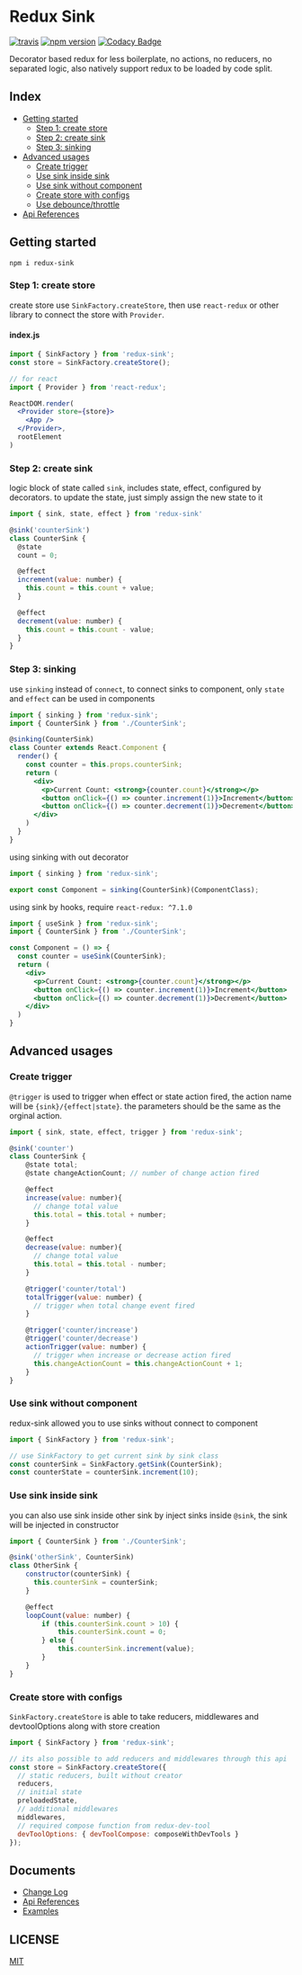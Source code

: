 # Redux Sink

[![travis](https://travis-ci.org/JiarongGu/redux-sink.svg?branch=master)](https://travis-ci.org/JiarongGu/redux-sink) [![npm version](https://badge.fury.io/js/redux-sink.svg)](https://www.npmjs.com/package/redux-sink) [![Codacy Badge](https://api.codacy.com/project/badge/Grade/ee58187b2e794033aeb4296f128fd3ee)](https://app.codacy.com/app/JiarongGu/redux-sink?utm_source=github.com&utm_medium=referral&utm_content=JiarongGu/redux-sink&utm_campaign=Badge_Grade_Dashboard)

Decorator based redux for less boilerplate, no actions, no reducers, no separated logic, also natively support redux to be loaded by code split.

## Index

* [Getting started](./#getting-started)
  * [Step 1: create store](./#step-1-create-store)
  * [Step 2: create sink](./#step-2-create-sink)
  * [Step 3: sinking](./#step-3-sinking)
* [Advanced usages](./#advanced-usages)
  * [Create trigger](./#create-trigger)
  * [Use sink inside sink](./#use-sink-inside-sink)
  * [Use sink without component](./#use-sink-without-component)
  * [Create store with configs](./#create-store-with-configs)
  * [Use debounce/throttle](./#use-debouncethrottle)
* [Api References](./#api-references)

## Getting started

`npm i redux-sink`

### Step 1: create store

create store use `SinkFactory.createStore`, then use `react-redux` or other library to connect the store with `Provider`.

#### index.js

```jsx
import { SinkFactory } from 'redux-sink';
const store = SinkFactory.createStore();

// for react
import { Provider } from 'react-redux';

ReactDOM.render(
  <Provider store={store}>
    <App />
  </Provider>,
  rootElement
)
```

### Step 2: create sink

logic block of state called `sink`, includes state, effect, configured by decorators. to update the state, just simply assign the new state to it

```javascript
import { sink, state, effect } from 'redux-sink'

@sink('counterSink')
class CounterSink {
  @state
  count = 0;

  @effect
  increment(value: number) {
    this.count = this.count + value;
  }

  @effect
  decrement(value: number) {
    this.count = this.count - value;
  }
}
```

### Step 3: sinking

use `sinking` instead of `connect`, to connect sinks to component, only `state` and `effect` can be used in components

```jsx
import { sinking } from 'redux-sink';
import { CounterSink } from './CounterSink';

@sinking(CounterSink)
class Counter extends React.Component {
  render() {
    const counter = this.props.counterSink;
    return (
      <div>
        <p>Current Count: <strong>{counter.count}</strong></p>
        <button onClick={() => counter.increment(1)}>Increment</button>
        <button onClick={() => counter.decrement(1)}>Decrement</button>
      </div>
    )
  }
}
```

using sinking with out decorator

```jsx
import { sinking } from 'redux-sink';

export const Component = sinking(CounterSink)(ComponentClass);
```

using sink by hooks, require `react-redux: ^7.1.0`

```jsx
import { useSink } from 'redux-sink';
import { CounterSink } from './CounterSink';

const Component = () => {
  const counter = useSink(CounterSink);
  return (
    <div>
      <p>Current Count: <strong>{counter.count}</strong></p>
      <button onClick={() => counter.increment(1)}>Increment</button>
      <button onClick={() => counter.decrement(1)}>Decrement</button>
    </div>
  )
}
```

## Advanced usages

### Create trigger

`@trigger` is used to trigger when effect or state action fired, the action name will be `{sink}/{effect|state}`. the parameters should be the same as the orginal action.

```javascript
import { sink, state, effect, trigger } from 'redux-sink'; 

@sink('counter')
class CounterSink {
    @state total;
    @state changeActionCount; // number of change action fired

    @effect
    increase(value: number){
      // change total value
      this.total = this.total + number;
    }

    @effect
    decrease(value: number){
      // change total value
      this.total = this.total - number;
    }

    @trigger('counter/total')
    totalTrigger(value: number) {
      // trigger when total change event fired
    }

    @trigger('counter/increase')
    @trigger('counter/decrease')
    actionTrigger(value: number) {
      // trigger when increase or decrease action fired
      this.changeActionCount = this.changeActionCount + 1;
    }
}
```

### Use sink without component

redux-sink allowed you to use sinks without connect to component

```javascript
import { SinkFactory } from 'redux-sink';

// use SinkFactory to get current sink by sink class
const counterSink = SinkFactory.getSink(CounterSink);
const counterState = counterSink.increment(10);
```

### Use sink inside sink

you can also use sink inside other sink by inject sinks inside `@sink`, the sink will be injected in constructor

```javascript
import { CounterSink } from './CounterSink';

@sink('otherSink', CounterSink)
class OtherSink { 
    constructor(counterSink) {
      this.counterSink = counterSink;
    }

    @effect
    loopCount(value: number) {
        if (this.counterSink.count > 10) {
            this.counterSink.count = 0;
        } else {
            this.counterSink.increment(value);
        }
    }
}
```

### Create store with configs

`SinkFactory.createStore` is able to take reducers, middlewares and devtoolOptions along with store creation

```javascript
import { SinkFactory } from 'redux-sink';

// its also possible to add reducers and middlewares through this api
const store = SinkFactory.createStore({
  // static reducers, built without creator
  reducers,
  // initial state
  preloadedState,
  // additional middlewares
  middlewares,
  // required compose function from redux-dev-tool
  devToolOptions: { devToolCompose: composeWithDevTools } 
});
```

## Documents

- [Change Log](./docs/CHANGELOG.md)
- [Api References](./docs/API.md)
- [Examples](.docs/examples/README.md)

## LICENSE

[MIT](https://github.com/JiarongGu/redux-sink/tree/012489c5580040a8dc05075e7b6b618b161351e3/LICENSE.md)

